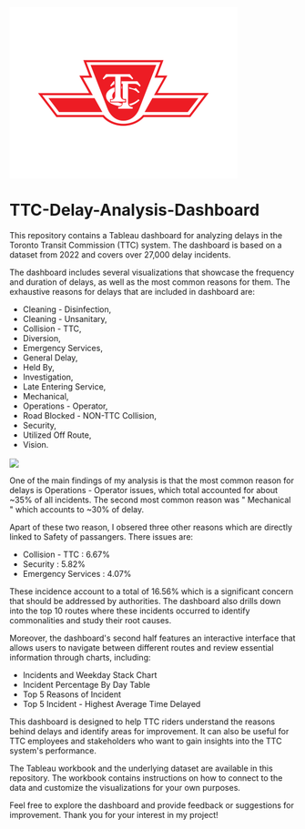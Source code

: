 <img align="center" src="image/Logo.png" height=300>

# TTC-Delay-Analysis-Dashboard

This repository contains a Tableau dashboard for analyzing delays in the Toronto Transit Commission (TTC) system. The dashboard is based on a dataset from 2022 and covers over 27,000 delay incidents.

The dashboard includes several visualizations that showcase the frequency and duration of delays, as well as the most common reasons for them. The exhaustive reasons for delays that are included in dashboard are: 
- Cleaning - Disinfection, 
- Cleaning - Unsanitary,
- Collision - TTC,
- Diversion,
- Emergency Services,
- General Delay,
- Held By,
- Investigation,
- Late Entering Service,
- Mechanical,
- Operations - Operator,
- Road Blocked - NON-TTC Collision,
- Security,
- Utilized Off Route,
- Vision.

<img align="center" src="image/Dashboad_1.jpge" height=300>

One of the main findings of my analysis is that the most common reason for delays is Operations - Operator issues, which total accounted for about ~35% of all incidents. The second most common reason was " Mechanical " which accounts to ~30% of delay.

Apart of these two reason, I obsered three other reasons which are directly linked to Safety of passangers. There issues are:
- Collision - TTC : 6.67%
- Security : 5.82% 
- Emergency Services : 4.07%

These incidence account to a total of 16.56% which is a significant concern that should be addressed by authorities. The dashboard also drills down into the top 10 routes where these incidents occurred to identify commonalities and study their root causes.

Moreover, the dashboard's second half features an interactive interface that allows users to navigate between different routes and review essential information through charts, including:
- Incidents and Weekday Stack Chart
- Incident Percentage By Day Table
- Top 5 Reasons of Incident
- Top 5 Incident - Highest Average Time Delayed

This dashboard is designed to help TTC riders understand the reasons behind delays and identify areas for improvement. It can also be useful for TTC employees and stakeholders who want to gain insights into the TTC system's performance.

The Tableau workbook and the underlying dataset are available in this repository. The workbook contains instructions on how to connect to the data and customize the visualizations for your own purposes.

Feel free to explore the dashboard and provide feedback or suggestions for improvement. Thank you for your interest in my project!
